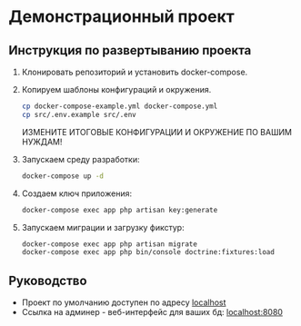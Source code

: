 # Демонстрационный проект

## Инструкция по развертыванию проекта

1. Клонировать репозиторий и установить docker-compose.
2. Копируем шаблоны конфигураций и окружения.

    ```bash
    cp docker-compose-example.yml docker-compose.yml
    cp src/.env.example src/.env
    ```

    ИЗМЕНИТЕ ИТОГОВЫЕ КОНФИГУРАЦИИ И ОКРУЖЕНИЕ ПО ВАШИМ НУЖДАМ!

3. Запускаем среду разработки:  

    ```bash
    docker-compose up -d
    ```

4. Создаем ключ приложения:

    ```bash
    docker-compose exec app php artisan key:generate
    ```

5. Запускаем миграции и загрузку фикстур:

    ```bash
    docker-compose exec app php artisan migrate
    docker-compose exec app php bin/console doctrine:fixtures:load
    ```

## Руководство

* Проект по умолчанию доступен по адресу [localhost](http://localhost)
* Ссылка на админер - веб-интерфейс для ваших бд: [localhost:8080](http://localhost:8080)